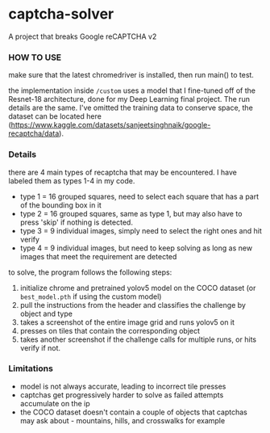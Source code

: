 # captcha-solver

A project that breaks Google reCAPTCHA v2

### HOW TO USE

make sure that the latest chromedriver is installed, then run main() to test.

the implementation inside `/custom` uses a model that I fine-tuned off of the Resnet-18 architecture, done for my Deep Learning final project. The run details are the same. I've omitted the training data to conserve space, the dataset can be located here (https://www.kaggle.com/datasets/sanjeetsinghnaik/google-recaptcha/data).

### Details

there are 4 main types of recaptcha that may be encountered. I have labeled them as types 1-4 in my code.

- type 1 = 16 grouped squares, need to select each square that has a part of the bounding box in it
- type 2 = 16 grouped squares, same as type 1, but may also have to press 'skip' if nothing is detected.
- type 3 = 9 individual images, simply need to select the right ones and hit verify
- type 4 = 9 individual images, but need to keep solving as long as new images that meet the requirement are detected

to solve, the program follows the following steps:

1. initialize chrome and pretrained yolov5 model on the COCO dataset (or `best_model.pth` if using the custom model)
2. pull the instructions from the header and classifies the challenge by object and type
3. takes a screenshot of the entire image grid and runs yolov5 on it
4. presses on tiles that contain the corresponding object
5. takes another screenshot if the challenge calls for multiple runs, or hits verify if not.

### Limitations

- model is not always accurate, leading to incorrect tile presses
- captchas get progressively harder to solve as failed attempts accumulate on the ip
- the COCO dataset doesn't contain a couple of objects that captchas may ask about - mountains, hills, and crosswalks for example
